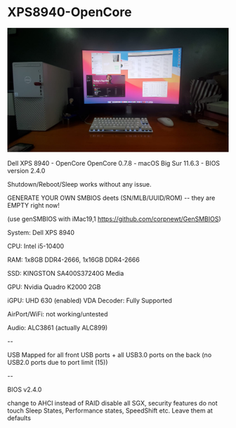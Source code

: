 # XPS8940-OpenCore

![Alt text](/screenshot.jpg?raw=true "Screenshot")

Dell XPS 8940 - OpenCore
OpenCore 0.7.8 - macOS Big Sur 11.6.3 - BIOS version 2.4.0

Shutdown/Reboot/Sleep works without any issue.

GENERATE YOUR OWN SMBIOS deets (SN/MLB/UUID/ROM) -- they are EMPTY right now!

(use genSMBIOS with iMac19,1 https://github.com/corpnewt/GenSMBIOS)

System: Dell XPS 8940

CPU: Intel i5-10400

RAM: 1x8GB DDR4-2666, 1x16GB DDR4-2666

SSD: KINGSTON SA400S37240G Media

GPU: Nvidia Quadro K2000 2GB

iGPU: UHD 630 (enabled)
VDA Decoder: Fully Supported

AirPort/WiFi: not working/untested

Audio: ALC3861 (actually ALC899)


--

USB Mapped for all front USB ports + all USB3.0 ports on the back (no USB2.0 ports due to port limit (15))

--

BIOS v2.4.0

change to AHCI instead of RAID
disable all SGX, security features
do not touch Sleep States, Performance states, SpeedShift etc. Leave them at defaults
